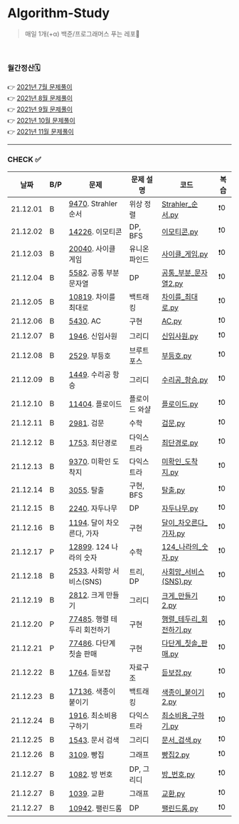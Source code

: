 # Algorithm-Study

> 매일 1개(+α) 백준/프로그래머스 푸는 레포🐢   

<br>

### 월간정산🗓
👉 [2021년 7월 문제풀이](monthly/202107.md)     
👉 [2021년 8월 문제풀이](monthly/202108.md)   
👉 [2021년 9월 문제풀이](monthly/202109.md)   
👉 [2021년 10월 문제풀이](monthly/202110.md)    
👉 [2021년 11월 문제풀이](monthly/202111.md)    


----
### CHECK ✅
|날짜|B/P|문제|문제 설명|코드|복습|
|---|---|---|---|---|---|
|21.12.01|B|[9470](https://www.acmicpc.net/problem/9470). Strahler 순서|위상 정렬|[Strahler_순서.py](202112/B-9470/Strahler_순서.py)|❗️0|
|21.12.02|B|[14226](https://www.acmicpc.net/problem/14226). 이모티콘|DP, BFS|[이모티콘.py](202112/B-14226/이모티콘.py)|❗️0|
|21.12.03|B|[20040](https://www.acmicpc.net/problem/20040). 사이클 게임|유니온 파인드|[사이클_게임.py](202112/B-20040/사이클_게임.py)|❗️0|
|21.12.04|B|[5582](https://www.acmicpc.net/problem/5582). 공통 부분 문자열|DP|[공통_부분_문자열2.py](202112/B-5582/공통_부분_문자열2.py)|❗️0|
|21.12.05|B|[10819](https://www.acmicpc.net/problem/10819). 차이를 최대로|백트래킹|[차이를_최대로.py](202112/B-10819/차이를_최대로.py)|❗️0|
|21.12.06|B|[5430](https://www.acmicpc.net/problem/5430). AC|구현|[AC.py](202112/B-5430/AC.py)|❗️0|
|21.12.07|B|[1946](https://www.acmicpc.net/problem/1946). 신입사원|그리디|[신입사원.py](202112/B-1946/신입사원.py)|❗️0|
|21.12.08|B|[2529](https://www.acmicpc.net/problem/2529). 부등호|브루트포스|[부등호.py](202112/B-2529/부등호.py)|❗️0|
|21.12.09|B|[1449](https://www.acmicpc.net/problem/1449). 수리공 항승|그리디|[수리공_항승.py](202112/B-1449/수리공_항승.py)|❗️0|
|21.12.10|B|[11404](https://www.acmicpc.net/problem/11404). 플로이드|플로이드 와샬|[플로이드.py](202112/B-11404/플로이드.py)|❗️0|
|21.12.11|B|[2981](https://www.acmicpc.net/problem/2981). 검문|수학|[검문.py](202112/B-2981/검문.py)|❗️0|
|21.12.12|B|[1753](https://www.acmicpc.net/problem/1753). 최단경로|다익스트라|[최단경로.py](202112/B-1753/최단경로.py)|❗️0|
|21.12.13|B|[9370](https://www.acmicpc.net/problem/9370). 미확인 도착지|다익스트라|[미확인_도착지.py](202112/B-9370/미확인_도착지.py)|❗️0|
|21.12.14|B|[3055](https://www.acmicpc.net/problem/3055). 탈출|구현, BFS|[탈출.py](202112/B-3055/탈출.py)|❗️0|
|21.12.15|B|[2240](https://www.acmicpc.net/problem/2240). 자두나무|DP|[자두나무.py](202112/B-2240/자두나무.py)|❗️0|
|21.12.16|B|[1194](https://www.acmicpc.net/problem/1194). 달이 차오른다, 가자|구현|[달이_차오른다_가자.py](202112/B-1194/달이_차오른다_가자.py)|❗️0|
|21.12.17|P|[12899](https://programmers.co.kr/learn/courses/30/lessons/12899). 124 나라의 숫자|수학|[124_나라의_숫자.py](202112/P-12899/124_나라의_숫자.py)|❗️0|
|21.12.18|B|[2533](https://www.acmicpc.net/problem/2533). 사회망 서비스(SNS)|트리, DP|[사회망_서비스(SNS).py](202112/B-2533/사회망_서비스(SNS).py)|❗️0|
|21.12.19|B|[2812](https://www.acmicpc.net/problem/2812). 크게 만들기|그리디|[크게_만들기2.py](202112/B-2812/크게_만들기2.py)|❗️0|
|21.12.20|P|[77485](https://programmers.co.kr/learn/courses/30/lessons/77485). 행렬 테두리 회전하기|구현|[행렬_테두리_회전하기.py](202112/P-77485/행렬_테두리_회전하기.py)|❗️0|
|21.12.21|P|[77486](https://programmers.co.kr/learn/courses/30/lessons/77486). 다단계 칫솔 판매|구현|[다단계_칫솔_판매.py](202112/P-77486/다단계_칫솔_판매.py)|❗️0|
|21.12.22|B|[1764](https://www.acmicpc.net/problem/1764). 듣보잡|자료구조|[듣보잡.py](202112/B-1764/듣보잡.py)|❗️0|
|21.12.23|B|[17136](https://www.acmicpc.net/problem/17136). 색종이 붙이기|백트래킹|[색종이_붙이기2.py](202112/B-17136/색종이_붙이기2.py)|❗️0|
|21.12.24|B|[1916](https://www.acmicpc.net/problem/1916). 최소비용 구하기|다익스트라|[최소비용_구하기.py](202112/B-1916/최소비용_구하기.py)|❗️0|
|21.12.25|B|[1543](https://www.acmicpc.net/problem/1543). 문서 검색|그리디|[문서_검색.py](202112/B-1543/문서_검색.py)|❗️0|
|21.12.26|B|[3109](https://www.acmicpc.net/problem/3109). 빵집|그래프|[빵집2.py](202112/B-3109/빵집2.py)|❗️0|
|21.12.27|B|[1082](https://www.acmicpc.net/problem/1082). 방 번호|DP, 그리디|[방_번호.py](202112/B-1082/방_번호.py)|❗️0|
|21.12.27|B|[1039](https://www.acmicpc.net/problem/1039). 교환|그래프|[교환.py](202112/B-1039/교환.py)|❗️0|
|21.12.27|B|[10942](https://www.acmicpc.net/problem/10942). 팰린드롬|DP|[팰린드롬.py](202112/B-10942/팰린드롬.py)|❗️0|